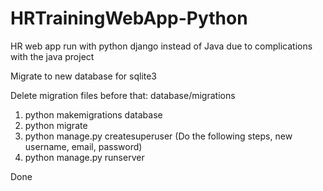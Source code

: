 # HRTrainingWebApp-Python
HR web app run with python django instead of Java due to complications with the java project

Migrate to new database for sqlite3

Delete migration files before that:
database/migrations


1. python makemigrations database
2. python migrate
3. python manage.py createsuperuser (Do the following steps, new username, email, password)
4. python manage.py runserver

Done
